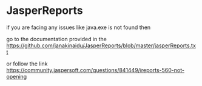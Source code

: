 # JasperReports

if you are facing any issues like java.exe is not found then 

go to the documentation provided in the 
https://github.com/janakinaidu/JasperReports/blob/master/jasperReports.txt

or 
follow the link
https://community.jaspersoft.com/questions/841449/ireports-560-not-opening

